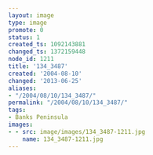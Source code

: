 ```yaml
---
layout: image
type: image
promote: 0
status: 1
created_ts: 1092143881
changed_ts: 1372159448
node_id: 1211
title: '134_3487'
created: '2004-08-10'
changed: '2013-06-25'
aliases:
- "/2004/08/10/134_3487/"
permalink: "/2004/08/10/134_3487/"
tags:
- Banks Peninsula
images:
- - src: image/images/134_3487-1211.jpg
    name: 134_3487-1211.jpg
---
```


